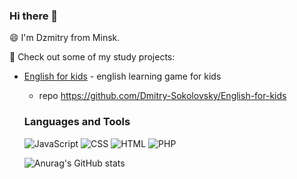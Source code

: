 ### Hi there 👋
😄 I'm Dzmitry from Minsk.

👯 Check out some of my study projects:

  - [English for kids](https://dmitry-sokolovsky.github.io/English-for-kids/) - english learning game for kids
    - repo https://github.com/Dmitry-Sokolovsky/English-for-kids
    
    ### Languages and Tools
    ![JavaScript](https://img.shields.io/badge/javascript-090909?style=for-the-badge&logo=javascript)
    ![CSS](https://img.shields.io/badge/CSS-090909?style=for-the-badge&logo=css)
     ![HTML](https://img.shields.io/badge/HTML-090909?style=for-the-badge&logo=html)
     ![PHP](https://img.shields.io/badge/PHP-090909?style=for-the-badge&logo=php)


     ![Anurag's GitHub stats](https://github-readme-stats.vercel.app/api?username=Dmitry-Sokolovsky&show_icons=true&theme=dark)
<!--
**Dmitry-Sokolovsky/Dmitry-Sokolovsky** is a ✨ _special_ ✨ repository because its `README.md` (this file) appears on your GitHub profile.

Here are some ideas to get you started:

- 🔭 I’m currently working on ...
- 🌱 I’m currently learning ...
- 👯 I’m looking to collaborate on ...
- 🤔 I’m looking for help with ...
- 💬 Ask me about ...
- 📫 How to reach me: ...
- 😄 Pronouns: ...
- ⚡ Fun fact: ...
-->
